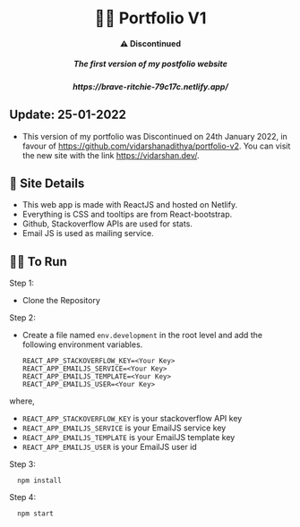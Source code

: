 <h1 align='center'>🧑‍💻 Portfolio V1</h1> 
<h4 align='center'>⚠️ Discontinued</h4>

<h5 align='center'>The first version of my postfolio website</h5>
<h5 align='center'>https://brave-ritchie-79c17c.netlify.app/</h5>
   

## Update: 25-01-2022
- This version of my portfolio was Discontinued on 24th January 2022, in favour of https://github.com/vidarshanadithya/portfolio-v2. You can visit the new site with the link https://vidarshan.dev/.



## 💁 Site Details

- This web app is made with ReactJS and hosted on Netlify.
- Everything is CSS and tooltips are from React-bootstrap.
- Github, Stackoverflow APIs are used for stats.
- Email JS is used as mailing service.
 

## 🏃‍♂️ To Run

Step 1:

- Clone the Repository

Step 2: 
- Create a file named `env.development` in the root level and add the following environment variables.
    
    
      REACT_APP_STACKOVERFLOW_KEY=<Your Key>
      REACT_APP_EMAILJS_SERVICE=<Your Key>
      REACT_APP_EMAILJS_TEMPLATE=<Your Key>
      REACT_APP_EMAILJS_USER=<Your Key>

where, 
- `REACT_APP_STACKOVERFLOW_KEY` is your stackoverflow API key
- `REACT_APP_EMAILJS_SERVICE` is your EmailJS service key
- `REACT_APP_EMAILJS_TEMPLATE` is your EmailJS template key
- `REACT_APP_EMAILJS_USER` is your EmailJS user id



Step 3:

      npm install

Step 4:

      npm start
